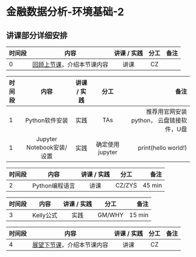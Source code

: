# 金融数据分析-环境基础-2 


## 讲课部分详细安排

|  时间段   |  内容    |   讲课 / 实践   |  分工  |    备注   |
| :---     |   :----:    |   :----:    |    :----:    |       ---: |
|    0     | [回顾上节课](1-FBD.md)，介绍本节课内容     |  讲课    |     CZ     |         |


| 时间段 | 内容                                     | 讲课 / 实践 | 分工    | 备注             |
| :---   |   :----:    |   :----:    |    :----:    |       ---: |
|   1    | Python软件安装 | 实践        | TAs    | 推荐用官网安装python， 云盘链接软件，U盘 |
|   1    | Jupyter Notebook安装/设置  | 实践       | 确定使用jupyter  |  print(hello world!)      |


| 时间段 | 内容                                     | 讲课 / 实践 | 分工    | 备注               |
| :---   |   :----:    |   :----:    |    :----:    |       ---: |
|   2    |  Python编程语言  | 讲课        | CZ/ZYS      |  45 min   |


| 时间段 |       内容       | 讲课 / 实践 |   分工    |        备注        |
| :---   |   :----:     |   :----:    |    :----:    |       ---: |
|   3    |  Kelly公式  |    实践     |     GM/WHY      |  15 min  |


|时间段     |  内容    | 讲课 / 实践     |  分工  |备注       |
| :---      |   :----:    |   :----:    |    :----:    |       ---: |
|   4      | [展望下节课](3-FBD.md)，介绍本节课内容     |  讲课    |     CZ     |         |

